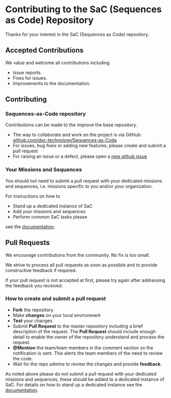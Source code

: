 # Contributing to the SaC (Sequences as Code) Repository

Thanks for your interest in the SaC (Sequences as Code) repository.

## Accepted Contributions

We value and welcome all contributions including

* Issue reports.
* Fixes for issues.
* Improvements to the documentation.

## Contributing

### Sequences-as-Code repository

Contributions can be made to the improve the base repository.

* The way to collaborate and work on the project is via GitHub: [github.com/dxc-technology/Sequences-as-Code](https://github.com/dxc-technology/Sequences-as-Code)
* For issues, bug fixes or adding new features, please create and submit a pull request
* For raising an issue or a defect, please open a [new github issue](https://github.com/dxc-technology/Sequences-as-Code/issues/new)

### Your Missions and Sequences

You should not need to submit a pull request with your dedicated missions and sequences, i.e. missions specific to you and/or your organization.

For instructions on how to

* Stand up a dedicated instance of SaC
* Add your missions and sequences
* Perform common SaC tasks please

see the [documentation](./docs/README.md).

## Pull Requests

We encourage contributions from the community. No fix is too small.

We strive to process all pull requests as soon as possible and to provide constructive feedback if required.

If your pull request is not accepted at first, please try again after addressing the feedback you received.

### How to create and submit a pull request

* **Fork** the repository
* Make **changes** on your local environment
* **Test** your changes
* Submit **Pull Request** to the master repository including a brief description of the request. The **Pull Request** should include enough detail to enable the owner of the repository understand and process the request.
* **@Mention** the team/team members in the comment section so the notification is sent. This alerts the team members of the need to review the code.
* Wait for the repo admins to review the changes and provide **feedback**.

As noted above please do not submit a pull request with your dedicated missions and sequences, these should be added to a dedicated instance of SaC. For details on how to stand up a dedicated instance see the [documentation](./docs/README.md).